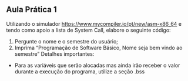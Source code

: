 ## Aula Prática 1
Utilizando o simulador https://www.mycompiler.io/pt/new/asm-x86_64 e
tendo como apoio a lista de System Call, elabore o seguinte código:
1. Pergunte o nome e o semestre do usuário;
2. Imprima “Programação de Software Básico, Nome seja bem vindo ao semestre”
Detalhes importantes:

-  Para as variáveis que serão alocadas mas ainda irão receber o
valor durante a execução do programa, utilize a seção .bss